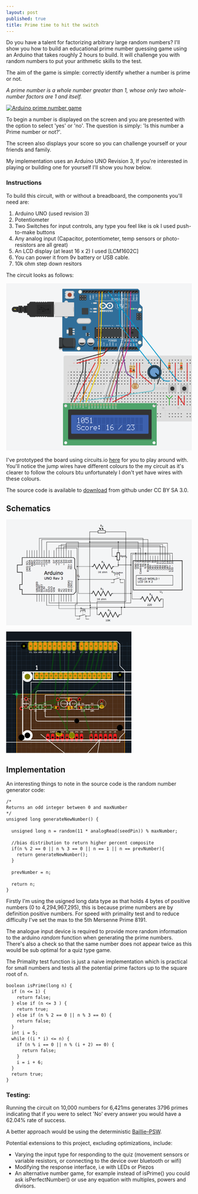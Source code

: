 ```yaml
---
layout: post
published: true
title: Prime time to hit the switch
---
```

Do you have a talent for factorizing arbitrary large random numbers? I'll show you how to build an educational prime number guessing game using an Arduino that takes roughly 2 hours to build. It will challenge you with random numbers to put your arithmetic skills to the test.

The aim of the game is simple: correctly identify whether a number is prime or not. 

_A prime number is a whole number greater than 1, whose only two whole-number factors are 1 and itself._

[![Arduino prime number game](http://img.youtube.com/vi/bANKbJNpxhU/0.jpg)](http://www.youtube.com/watch?v=bANKbJNpxhU "Video Title")

To begin a number is displayed on the screen and you are presented with the option to select 'yes' or 'no'. The question is simply: 'Is this number a Prime number or not?'.

The screen also displays your score so you can challenge yourself or your friends and family.

My implementation uses an Arduino UNO Revision 3, If you're interested in playing or building one for yourself I'll show you how below.

### Instructions

To build this circuit, with or without a breadboard, the components you'll need are:

1. Arduino UNO (used revision 3)
2. Potentiometer
3. Two Switches for input controls, any type you feel like is ok I used push-to-make buttons
4. Any analog input (Capacitor, potentiometer, temp sensors or photo-resistors are all great)
5. An LCD display (at least 16 x 2) I used [LCM1602C]
6. You can power it from 9v battery or USB cable.
7. 10k ohm step down resitors

The circuit looks as follows:

![component view](https://raw.githubusercontent.com/CodeMuz/arduino-projects/master/Extra/Prime_Number_Game/component_vie.png)

I've prototyped the board using circuits.io [here](https://circuits.io/circuits/2458049-prime-number-guesser) for you to play around with. You'll notice the jump wires have different colours to the my circuit as it's clearer to follow the colours btu unfortunately I don't yet have wires with these colours. 

The source code is available to [download](https://github.com/CodeMuz/arduino-projects/blob/master/Extra/Prime_Number_Game/primegame.ino) from github under CC BY SA 3.0.

## Schematics

![circuit diagram](https://raw.githubusercontent.com/CodeMuz/arduino-projects/master/Extra/Prime_Number_Game/circuit-diagram.png)

![copper-diagram](https://raw.githubusercontent.com/CodeMuz/arduino-projects/master/Extra/Prime_Number_Game/copper-diagram.png)

## Implementation

An interesting things to note in the source code is the random number generator code:

~~~
/*
Returns an odd integer between 0 and maxNumber
*/
unsigned long generateNewNumber() {

  unsigned long n = random(11 * analogRead(seedPin)) % maxNumber;
  
  //bias distribution to return higher percent composite
  if(n % 2 == 0 || n % 3 == 0 || n == 1 || n == prevNumber){
    return generateNewNumber();  
  }
  
  prevNumber = n;

  return n;
}
~~~

Firstly I'm using the usigned long data type as that holds 4 bytes of positive numbers (0 to 4,294,967,295), this is because prime numbers are by definition positive numbers. For speed with primality test and to reduce difficulty I've set the max to the 5th Mersenne Prime 8191.

The analogue input device is required to provide more random information to the arduino _random_ function when generating the prime numbers. There's also a check so that the same number does not appear twice as this would be sub optimal for a quiz type game.

The Primality test function is just a naive implementation which is practical for small numbers and tests all the potential prime factors up to the square root of n.

~~~
boolean isPrime(long n) {
  if (n <= 1) {
    return false;
  } else if (n <= 3 ) {
    return true;
  } else if (n % 2 == 0 || n % 3 == 0) {
    return false;
  }
  int i = 5;
  while ((i * i) <= n) {
    if (n % i == 0 || n % (i + 2) == 0) {
      return false;
    }
    i = i + 6;
  }
  return true;
}
~~~

### Testing:

Running the circuit on 10,000 numbers for 6,421ms generates 3796 primes indicating that if you were to select 'No' every answer you would have a 62.04% rate of success.

A better approach would be using the deterministic [Baillie–PSW](https://en.wikipedia.org/wiki/Baillie%E2%80%93PSW_primality_test).

Potential extensions to this project, excluding optimizations, include: 

- Varying the input type for responding to the quiz (movement sensors or variable resistors, or connecting to the device over bluetooth or wifi)
- Modifying the response interface, i.e with LEDs or Piezos
- An alternative number game, for example instead of isPrime() you could ask isPerfectNumber() or use any equation with multiples, powers and divisors.
